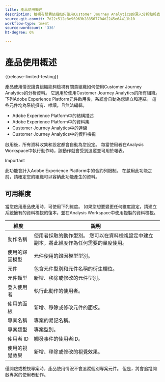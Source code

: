 ```yaml
---
title: 產品使用概述
description: 檢視有關貴組織如何使用Customer Journey Analytics的深入分析和報表。
source-git-commit: 7d22c512e8e96963b288567704d2245e64411b10
workflow-type: tm+mt
source-wordcount: '336'
ht-degree: 6%

---
```


# 產品使用概述

{{release-limited-testing}}

產品使用情況讓貴組織能夠檢視有關貴組織如何使用Customer Journey Analytics的分析資料。 它適用於使用Customer Journey Analytics的所有組織。 下列Adobe Experience Platform元件啟用後，系統會自動為您建立和連結。 這些元件均為系統擁有、唯讀，且無法編輯。

* Adobe Experience Platform中的結構描述
* Adobe Experience Platform中的資料集
* Customer Journey Analytics中的連線
* Customer Journey Analytics中的資料檢視

啟用後，所有資料收集和設定都會自動為您設定。 每當使用者在Analysis Workspace中執行動作時，該動作就會受到追蹤並可用於報表。

>[!IMPORTANT]
>
>此功能會計入Adobe Experience Platform中的合約列限制。 在啟用此功能之前，請確定您的組織可以容納此功能產生的資料。

## 可用維度

當您啟用產品使用時，可使用下列維度。 如果您想要變更任何維度設定，請建立系統擁有的資料檢視的復本，並在Analysis Workspace中使用複製的資料檢視。

| 維度 | 說明 |
| --- | --- |
| 動作名稱 | 使用者採取的動作型別。 您可以在資料檢視設定中建立副本，將此維度作為任何需要的量度使用。 |
| 使用的歸因模型 | 元件使用的歸因模型型別。 |
| 元件 | 包含元件型別和元件名稱的衍生欄位。 |
| 元件類型 | 新增、移除或修改的元件型別。 |
| 登入使用者 | 執行此動作的使用者。 |
| 使用的面板 | 新增、移除或修改元件的面板。 |
| 專案名稱 | 專案的易記名稱。 |
| 專案類型 | 專案型別。 |
| 使用者 ID | 觸發事件的使用者ID。 |
| 使用的視覺效果 | 新增、移除或修改的視覺效果。 |

僅開啟或檢視專案時，產品使用情況不會追蹤個別專案元件。 但是，將會追蹤開啟專案的使用者動作。
